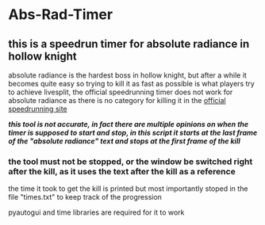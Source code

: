 # Abs-Rad-Timer
## this is a speedrun timer for absolute radiance in hollow knight

absolute radiance is the hardest boss in hollow knight, but after a while it becomes quite easy so trying to kill it as fast as possible is what players try to achieve
livesplit, the official speedrunning timer does not work for absolute radiance as there is no category for killing it in the [official speedrunning site](https://www.speedrun.com)

***this tool is not accurate, in fact there are multiple opinions on when the timer is supposed to start and stop, in this script it starts at the last frame of the "absolute radiance" text and stops at the first frame of the kill***
### the tool must not be stopped, or the window be switched right after the kill, as it uses the text after the kill as a reference

the time it took to get the kill is printed but most importantly stoped in the file "times.txt" to keep track of the progression

pyautogui and time libraries are required for it to work

